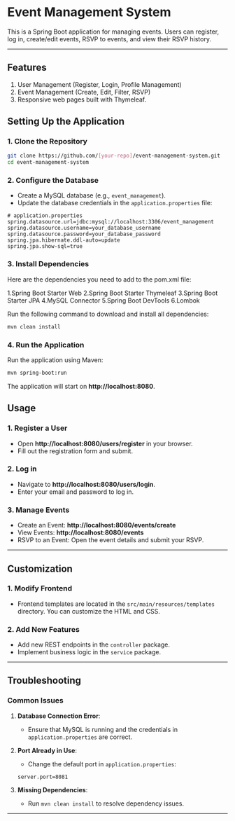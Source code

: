 # Event Management System

This is a Spring Boot application for managing events. Users can register, log in, create/edit events, RSVP to events, and view their RSVP history.

---

## Features

1. User Management (Register, Login, Profile Management)
2. Event Management (Create, Edit,  Filter, RSVP)
3. Responsive web pages built with Thymeleaf.

## Setting Up the Application

### 1. Clone the Repository
```bash
git clone https://github.com/[your-repo]/event-management-system.git
cd event-management-system
```

### 2. Configure the Database
- Create a MySQL database (e.g., `event_management`).
- Update the database credentials in the `application.properties` file:
```properties
# application.properties
spring.datasource.url=jdbc:mysql://localhost:3306/event_management
spring.datasource.username=your_database_username
spring.datasource.password=your_database_password
spring.jpa.hibernate.ddl-auto=update
spring.jpa.show-sql=true
```

### 3. Install Dependencies
Here are the dependencies you need to add to the pom.xml file:

1.Spring Boot Starter Web
2.Spring Boot Starter Thymeleaf
3.Spring Boot Starter JPA
4.MySQL Connector
5.Spring Boot DevTools
6.Lombok


Run the following command to download and install all dependencies:
```bash
mvn clean install
```

### 4. Run the Application
Run the application using Maven:
```bash
mvn spring-boot:run
```

The application will start on **http://localhost:8080**.

## Usage

### 1. Register a User
- Open **http://localhost:8080/users/register** in your browser.
- Fill out the registration form and submit.

### 2. Log in
- Navigate to **http://localhost:8080/users/login**.
- Enter your email and password to log in.

### 3. Manage Events
- Create an Event: **http://localhost:8080/events/create**
- View Events: **http://localhost:8080/events**
- RSVP to an Event: Open the event details and submit your RSVP.

---

## Customization

### 1. Modify Frontend
- Frontend templates are located in the `src/main/resources/templates` directory. You can customize the HTML and CSS.

### 2. Add New Features
- Add new REST endpoints in the `controller` package.
- Implement business logic in the `service` package.

---

## Troubleshooting

### Common Issues
1. **Database Connection Error**:
   - Ensure that MySQL is running and the credentials in `application.properties` are correct.

2. **Port Already in Use**:
   - Change the default port in `application.properties`:
   ```properties
   server.port=8081
   ```

3. **Missing Dependencies**:
   - Run `mvn clean install` to resolve dependency issues.

---
